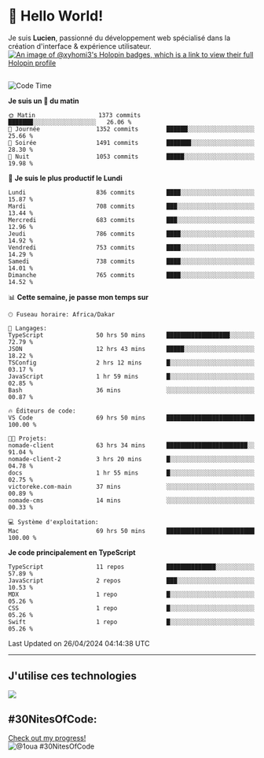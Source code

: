 # 👋 Hello World!

Je suis **Lucien**, passionné du développement web spécialisé dans la création d'interface & expérience utilisateur.
[![An image of @xyhomi3's Holopin badges, which is a link to view their full Holopin profile](https://holopin.me/xyhomi3)](https://holopin.io/@xyhomi3)

##

<!--START_SECTION:waka-->
![Code Time](http://img.shields.io/badge/Code%20Time-1%2C055%20hrs%2056%20mins-blue)

**Je suis un 🐤 du matin** 

```text
🌞 Matin                  1373 commits        ███████░░░░░░░░░░░░░░░░░░   26.06 % 
🌆 Journée                1352 commits        ██████░░░░░░░░░░░░░░░░░░░   25.66 % 
🌃 Soirée                 1491 commits        ███████░░░░░░░░░░░░░░░░░░   28.30 % 
🌙 Nuit                   1053 commits        █████░░░░░░░░░░░░░░░░░░░░   19.98 % 
```
📅 **Je suis le plus productif le Lundi** 

```text
Lundi                    836 commits         ████░░░░░░░░░░░░░░░░░░░░░   15.87 % 
Mardi                    708 commits         ███░░░░░░░░░░░░░░░░░░░░░░   13.44 % 
Mercredi                 683 commits         ███░░░░░░░░░░░░░░░░░░░░░░   12.96 % 
Jeudi                    786 commits         ████░░░░░░░░░░░░░░░░░░░░░   14.92 % 
Vendredi                 753 commits         ████░░░░░░░░░░░░░░░░░░░░░   14.29 % 
Samedi                   738 commits         ████░░░░░░░░░░░░░░░░░░░░░   14.01 % 
Dimanche                 765 commits         ████░░░░░░░░░░░░░░░░░░░░░   14.52 % 
```


📊 **Cette semaine, je passe mon temps sur** 

```text
🕑︎ Fuseau horaire: Africa/Dakar

💬 Langages: 
TypeScript               50 hrs 50 mins      ██████████████████░░░░░░░   72.79 % 
JSON                     12 hrs 43 mins      █████░░░░░░░░░░░░░░░░░░░░   18.22 % 
TSConfig                 2 hrs 12 mins       █░░░░░░░░░░░░░░░░░░░░░░░░   03.17 % 
JavaScript               1 hr 59 mins        █░░░░░░░░░░░░░░░░░░░░░░░░   02.85 % 
Bash                     36 mins             ░░░░░░░░░░░░░░░░░░░░░░░░░   00.87 % 

🔥 Éditeurs de code: 
VS Code                  69 hrs 50 mins      █████████████████████████   100.00 % 

🐱‍💻 Projets: 
nomade-client            63 hrs 34 mins      ███████████████████████░░   91.04 % 
nomade-client-2          3 hrs 20 mins       █░░░░░░░░░░░░░░░░░░░░░░░░   04.78 % 
docs                     1 hr 55 mins        █░░░░░░░░░░░░░░░░░░░░░░░░   02.75 % 
victoreke.com-main       37 mins             ░░░░░░░░░░░░░░░░░░░░░░░░░   00.89 % 
nomade-cms               14 mins             ░░░░░░░░░░░░░░░░░░░░░░░░░   00.33 % 

💻 Système d'exploitation: 
Mac                      69 hrs 50 mins      █████████████████████████   100.00 % 
```

**Je code principalement en TypeScript** 

```text
TypeScript               11 repos            ██████████████░░░░░░░░░░░   57.89 % 
JavaScript               2 repos             ███░░░░░░░░░░░░░░░░░░░░░░   10.53 % 
MDX                      1 repo              █░░░░░░░░░░░░░░░░░░░░░░░░   05.26 % 
CSS                      1 repo              █░░░░░░░░░░░░░░░░░░░░░░░░   05.26 % 
Swift                    1 repo              █░░░░░░░░░░░░░░░░░░░░░░░░   05.26 % 
```




 Last Updated on 26/04/2024 04:14:38 UTC
<!--END_SECTION:waka-->
---

## J'utilise ces technologies

<p align="left">
  <a href="https://skillicons.dev">
    <img src="https://skillicons.dev/icons?i=ts,js,md,scss,tailwind,react,redux,docker,express,astro,vite,nextjs,vercel,figma,ableton" />
  </a>
</p>

## #30NitesOfCode:
  [Check out my progress!](https://www.codedex.io/@1oua/30-nites-of-code)  
  ![@1oua #30NitesOfCode](https://www.codedex.io/api/petStatus?user=1oua)
